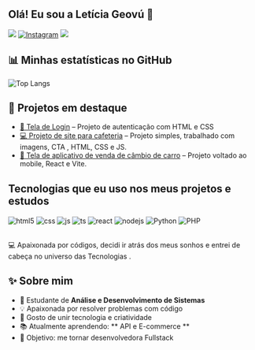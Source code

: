 ## Olá! Eu sou a Letícia Geovú 👋

[<img src="https://img.shields.io/badge/LinkedIn-0077B5?style=for-the-badge&logo=linkedin&logoColor=white" />](https://www.linkedin.com/in/leticia-geov%C3%BA-1a8386197/)
[![Instagram](https://img.shields.io/badge/Instagram-E4405F?style=for-the-badge&logo=instagram&logoColor=white)](https://www.instagram.com/heylelegeovu/)
 <a href = "mailto:leticiageovu@gmail.com"><img src="https://img.shields.io/badge/-Gmail-%23333?style=for-the-badge&logo=gmail&logoColor=white" target="_blank"></a>

## 📊 Minhas estatísticas no GitHub
![Top Langs](https://github-readme-stats.vercel.app/api/top-langs/?username=leticiageovu&layout=compact&theme=radical)

## 🚀 Projetos em destaque
- [🔐 Tela de Login](https://github.com/Leticiageovu/Tela-de-login) – Projeto de autenticação com HTML e CSS 
- [💻 Projeto de site para cafeteria](https://github.com/Leticiageovu/monte-seu-caf--da-manh-) – Projeto simples, trabalhado com imagens, CTA , HTML, CSS e  JS.  
- [🚗 Tela de aplicativo de venda de câmbio de carro](https://github.com/Leticiageovu/Project-React-Vite-) – Projeto voltado ao mobile, React e Vite.

## Tecnologias que eu uso nos meus projetos e estudos

<div style="display: inline_block">
  <img align="center" alt="html5" src="https://img.shields.io/badge/HTML5-E34F26?style=for-the-badge&logo=html5&logoColor=white" />
  <img align="center" alt="css" src="https://img.shields.io/badge/CSS3-1572B6?style=for-the-badge&logo=css3&logoColor=white" />
  <img align="center" alt="js" src="https://img.shields.io/badge/JavaScript-F7DF1E?style=for-the-badge&logo=javascript&logoColor=black" />
  <img align="center" alt="ts" src="https://img.shields.io/badge/TypeScript-007ACC?style=for-the-badge&logo=typescript&logoColor=white" />
  <img align="center" alt="react" src="https://img.shields.io/badge/React-20232A?style=for-the-badge&logo=react&logoColor=61DAFB" />
  <img align="center" alt="nodejs" src="https://img.shields.io/badge/Node.js-43853D?style=for-the-badge&logo=node.js&logoColor=white" />
  <img align="center" alt="Python"  src="https://img.shields.io/badge/python-3670A0?style=for-the-badge&logo=python&logoColor=ffdd54" />
  <img align="center" alt="PHP"  src="https://img.shields.io/badge/PHP-777BB4?logo=php&logoColor=white" />
</div><br/>

💻 Apaixonada por códigos, decidi ir atrás dos meus sonhos e entrei de cabeça no universo das Tecnologias .

## ✨ Sobre mim
- 🚀 Estudante de **Análise e Desenvolvimento de Sistemas**  
- 💡 Apaixonada por resolver problemas com código  
- 🎨 Gosto de unir tecnologia e criatividade  
- 📚 Atualmente aprendendo: ** API e E-commerce **  
- 🎯 Objetivo: me tornar desenvolvedora Fullstack

